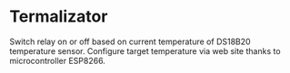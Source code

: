 # Termalizator
Switch relay on or off based on current temperature of DS18B20 temperature sensor. Configure target temperature via web site thanks to microcontroller ESP8266.
